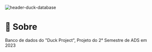 
![header-duck-database](https://github.com/Byte-Boost/Database_Duck/assets/105757405/88e408cc-1dcd-4a50-b64b-80d413d113e8)


# :orange_book: Sobre 
Banco de dados do "Duck Project", Projeto do 2° Semestre de ADS em 2023
